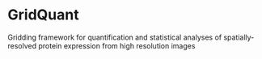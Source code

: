 # GridQuant
Gridding framework for quantification and statistical analyses of spatially-resolved protein expression from high resolution images
